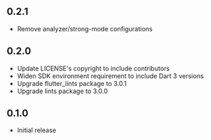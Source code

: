 ## 0.2.1

- Remove analyzer/strong-mode configurations

## 0.2.0

- Update LICENSE's copyright to include contributors
- Widen SDK environment requirement to include Dart 3 versions
- Upgrade flutter_lints package to 3.0.1
- Upgrade lints package to 3.0.0

## 0.1.0

- Initial release
